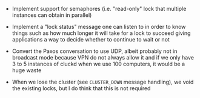 
* Implement support for semaphores (i.e. "read-only" lock that multiple
  instances can obtain in parallel)

* Implement a "lock status" message one can listen to in order to know things
  such as how much longer it will take for a lock to succeed giving
  applications a way to decide whether to continue to wait or not

* Convert the Paxos conversation to use UDP, albeit probably not in broadcast
  mode because VPN do not always allow it and if we only have 3 to 5 instances
  of cluckd when we use 100 computers, it would be a huge waste

* When we lose the cluster (see `CLUSTER_DOWN` message handling), we void the
  existing locks, but I do think that this is not required

